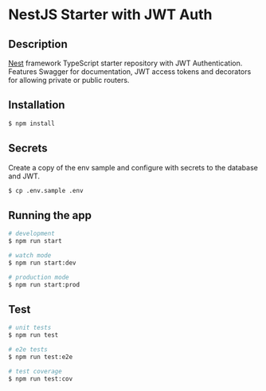 # NestJS Starter with JWT Auth

## Description

[Nest](https://github.com/nestjs/nest) framework TypeScript starter repository with JWT Authentication. Features Swagger for documentation, JWT access tokens and decorators for allowing private or public routers.

## Installation

```bash
$ npm install
```

## Secrets

Create a copy of the env sample and configure with secrets to the database and JWT.

```bash
$ cp .env.sample .env
```

## Running the app

```bash
# development
$ npm run start

# watch mode
$ npm run start:dev

# production mode
$ npm run start:prod
```

## Test

```bash
# unit tests
$ npm run test

# e2e tests
$ npm run test:e2e

# test coverage
$ npm run test:cov
```
